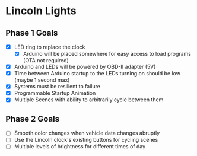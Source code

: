 # Lincoln Lights

## Phase 1 Goals

- [X] LED ring to replace the clock
  - [X] Arduino will be placed somewhere for easy access to load programs (OTA not required)
- [X] Arduino and LEDs will be powered by OBD-II adapter (5V)
- [X] Time between Arduino startup to the LEDs turning on should be low (maybe 1 second max)
- [X] Systems must be resilient to failure
- [X] Programmable Startup Animation
- [X] Multiple Scenes with ability to arbitrarily cycle between them

## Phase 2 Goals

- [ ] Smooth color changes when vehicle data changes abruptly
- [ ] Use the Lincoln clock's existing buttons for cycling scenes
- [ ] Multiple levels of brightness for different times of day
